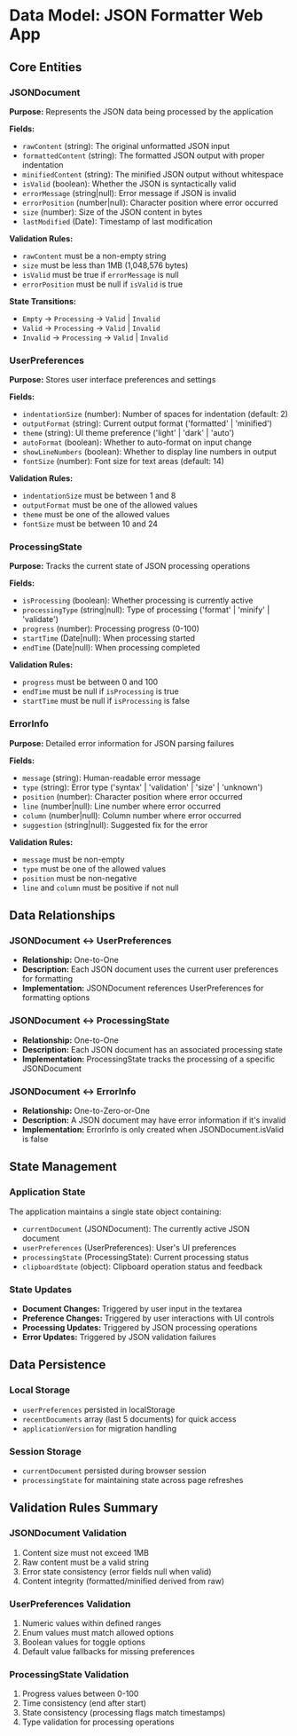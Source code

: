 # Data Model: JSON Formatter Web App

## Core Entities

### JSONDocument
**Purpose:** Represents the JSON data being processed by the application

**Fields:**
- `rawContent` (string): The original unformatted JSON input
- `formattedContent` (string): The formatted JSON output with proper indentation
- `minifiedContent` (string): The minified JSON output without whitespace
- `isValid` (boolean): Whether the JSON is syntactically valid
- `errorMessage` (string|null): Error message if JSON is invalid
- `errorPosition` (number|null): Character position where error occurred
- `size` (number): Size of the JSON content in bytes
- `lastModified` (Date): Timestamp of last modification

**Validation Rules:**
- `rawContent` must be a non-empty string
- `size` must be less than 1MB (1,048,576 bytes)
- `isValid` must be true if `errorMessage` is null
- `errorPosition` must be null if `isValid` is true

**State Transitions:**
- `Empty` → `Processing` → `Valid` | `Invalid`
- `Valid` → `Processing` → `Valid` | `Invalid`
- `Invalid` → `Processing` → `Valid` | `Invalid`

### UserPreferences
**Purpose:** Stores user interface preferences and settings

**Fields:**
- `indentationSize` (number): Number of spaces for indentation (default: 2)
- `outputFormat` (string): Current output format ('formatted' | 'minified')
- `theme` (string): UI theme preference ('light' | 'dark' | 'auto')
- `autoFormat` (boolean): Whether to auto-format on input change
- `showLineNumbers` (boolean): Whether to display line numbers in output
- `fontSize` (number): Font size for text areas (default: 14)

**Validation Rules:**
- `indentationSize` must be between 1 and 8
- `outputFormat` must be one of the allowed values
- `theme` must be one of the allowed values
- `fontSize` must be between 10 and 24

### ProcessingState
**Purpose:** Tracks the current state of JSON processing operations

**Fields:**
- `isProcessing` (boolean): Whether processing is currently active
- `processingType` (string|null): Type of processing ('format' | 'minify' | 'validate')
- `progress` (number): Processing progress (0-100)
- `startTime` (Date|null): When processing started
- `endTime` (Date|null): When processing completed

**Validation Rules:**
- `progress` must be between 0 and 100
- `endTime` must be null if `isProcessing` is true
- `startTime` must be null if `isProcessing` is false

### ErrorInfo
**Purpose:** Detailed error information for JSON parsing failures

**Fields:**
- `message` (string): Human-readable error message
- `type` (string): Error type ('syntax' | 'validation' | 'size' | 'unknown')
- `position` (number): Character position where error occurred
- `line` (number|null): Line number where error occurred
- `column` (number|null): Column number where error occurred
- `suggestion` (string|null): Suggested fix for the error

**Validation Rules:**
- `message` must be non-empty
- `type` must be one of the allowed values
- `position` must be non-negative
- `line` and `column` must be positive if not null

## Data Relationships

### JSONDocument ↔ UserPreferences
- **Relationship:** One-to-One
- **Description:** Each JSON document uses the current user preferences for formatting
- **Implementation:** JSONDocument references UserPreferences for formatting options

### JSONDocument ↔ ProcessingState
- **Relationship:** One-to-One
- **Description:** Each JSON document has an associated processing state
- **Implementation:** ProcessingState tracks the processing of a specific JSONDocument

### JSONDocument ↔ ErrorInfo
- **Relationship:** One-to-Zero-or-One
- **Description:** A JSON document may have error information if it's invalid
- **Implementation:** ErrorInfo is only created when JSONDocument.isValid is false

## State Management

### Application State
The application maintains a single state object containing:
- `currentDocument` (JSONDocument): The currently active JSON document
- `userPreferences` (UserPreferences): User's UI preferences
- `processingState` (ProcessingState): Current processing status
- `clipboardState` (object): Clipboard operation status and feedback

### State Updates
- **Document Changes:** Triggered by user input in the textarea
- **Preference Changes:** Triggered by user interactions with UI controls
- **Processing Updates:** Triggered by JSON processing operations
- **Error Updates:** Triggered by JSON validation failures

## Data Persistence

### Local Storage
- `userPreferences` persisted in localStorage
- `recentDocuments` array (last 5 documents) for quick access
- `applicationVersion` for migration handling

### Session Storage
- `currentDocument` persisted during browser session
- `processingState` for maintaining state across page refreshes

## Validation Rules Summary

### JSONDocument Validation
1. Content size must not exceed 1MB
2. Raw content must be a valid string
3. Error state consistency (error fields null when valid)
4. Content integrity (formatted/minified derived from raw)

### UserPreferences Validation
1. Numeric values within defined ranges
2. Enum values must match allowed options
3. Boolean values for toggle options
4. Default value fallbacks for missing preferences

### ProcessingState Validation
1. Progress values between 0-100
2. Time consistency (end after start)
3. State consistency (processing flags match timestamps)
4. Type validation for processing operations
